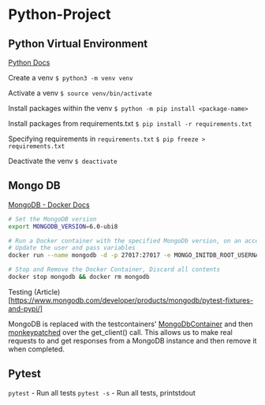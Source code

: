# Python-Project 


## Python Virtual Environment 

[Python Docs](https://docs.python.org/3/library/venv.html)

Create a venv 
`$ python3 -m venv venv`

Activate a venv 
`$ source venv/bin/activate`

Install packages within the venv
`$ python -m pip install <package-name>`

Install packages from requirements.txt
`$ pip install -r requirements.txt`

Specifying requirements in `requirements.txt`
`$ pip freeze > requirements.txt`

Deactivate the venv 
`$ deactivate`


## Mongo DB 

[MongoDB - Docker Docs](https://www.mongodb.com/compatibility/docker)

```sh
# Set the MongoDB version 
export MONGODB_VERSION=6.0-ubi8

# Run a Docker container with the specified MongoDb version, on an accessible local port 
# Update the user and pass variables
docker run --name mongodb -d -p 27017:27017 -e MONGO_INITDB_ROOT_USERNAME=user -e MONGO_INITDB_ROOT_PASSWORD=pass mongodb/mongodb-community-server:$MONGODB_VERSION

# Stop and Remove the Docker Container, Discard all contents
docker stop mongodb && docker rm mongodb
```

Testing 
(Article)[https://www.mongodb.com/developer/products/mongodb/pytest-fixtures-and-pypi/]

MongoDB is replaced with the testcontainers' [MongoDbContainer](https://testcontainers-python.readthedocs.io/en/latest/modules/mongodb/README.html) and then [monkeypatched](https://pytest-with-eric.com/mocking/pytest-monkeypatch/) over the get_client() call. 
This allows us to make real requests to and get responses from a MongoDB instance and then remove it when completed.  

## Pytest  

`pytest` - Run all tests
`pytest -s` - Run all tests, printstdout